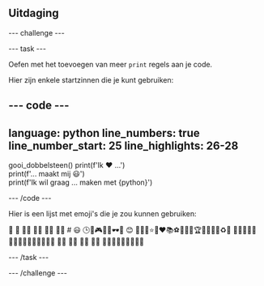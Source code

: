 ## Uitdaging

--- challenge ---

--- task ---

Oefen met het toevoegen van meer `print` regels aan je code.

Hier zijn enkele startzinnen die je kunt gebruiken:

--- code ---
---
language: python
line_numbers: true
line_number_start: 25
line_highlights: 26-28
---
gooi_dobbelsteen()
print(f'Ik ❤️ ...')   
print(f'... maakt mij 😃')   
print(f'Ik wil graag ... maken met {python}')

--- /code ---

Hier is een lijst met emoji's die je zou kunnen gebruiken:

🎊 🙌 🙌🏼 🙌🏽 🙌🏾 🙌🏿 # 😃 🕒🎨🎮🔬🎉🕶️🎲 😊
🦄🚀💯⭐💛❤️📚⚽🏏🏀🥋🏆✨🥺🌈🔥♻️🌳
👩‍🦽👩🏼‍🦽👩🏽‍🦽👩🏾‍🦽👩🏿‍🦽🧘 🧘🏼 🧘🏽 🧘🏾 🧘🏿 🙋🙋🏼🙋🏽🙋🏾🙋🏿

--- /task ---

--- /challenge ---


